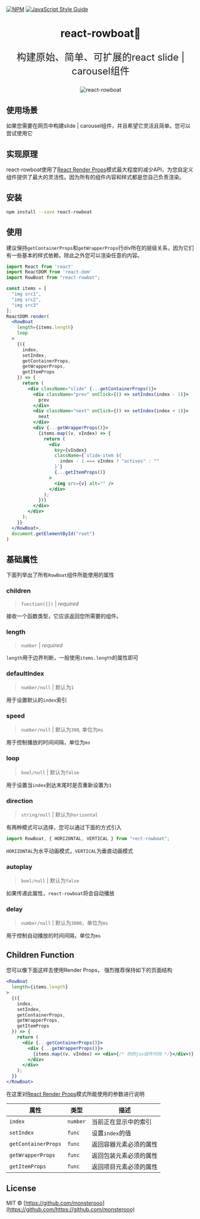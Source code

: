 [![NPM](https://img.shields.io/npm/v/react-rowboat.svg)](https://www.npmjs.com/package/react-rowboat) [![JavaScript Style Guide](https://img.shields.io/badge/code_style-standard-brightgreen.svg)](https://standardjs.com)

<h1 align="center">
  react-rowboat🚣
</h1>

<p align="center" style="font-size: 1.6rem;">
  构建原始、简单、可扩展的react slide | carousel组件
</p>

<p align="center">
  <img src="https://user-images.githubusercontent.com/18432680/69444463-5cfe3400-0d8b-11ea-991a-579972d95332.gif" alt="react-rowboat" />
<p>

## 使用场景

如果您需要在网页中构建slide | carousel组件，并且希望它灵活且简单。您可以尝试使用它

## 实现原理

react-rowboat使用了[React Render Props](https://github.com/monsterooo/blog/issues/17)模式最大程度的减少API，为您自定义组件提供了最大的灵活性。因为所有的组件内容和样式都是您自己负责渲染。

## 安装

```bash
npm install --save react-rowboat
```

## 使用

建议保持`getContainerProps`和`getWrapperProps`行div所在的层级关系，因为它们有一些基本的样式依赖，除此之外您可以渲染任意的内容。

```jsx
import React from 'react'
import ReactDOM from 'react-dom'
import RowBoat from "react-rowbot";

const items = [
  "img src1",
  "img src2",
  "img src3"
];
ReactDOM.render(
  <RowBoat
    length={items.length}
    loop
  >
    {({
      index,
      setIndex,
      getContainerProps,
      getWrapperProps,
      getItemProps
    }) => {
      return (
        <div className="slide" {...getContainerProps()}>
          <div className="prev" onClick={() => setIndex(index - 1)}>
            prev
          </div>
          <div className="next" onClick={() => setIndex(index + 1)}>
            next
          </div>
          <div {...getWrapperProps()}>
            {items.map((v, vIndex) => {
              return (
                <div
                  key={vIndex}
                  className={`slide-item ${
                    index - 1 === vIndex ? "actives" : ""
                  }`}
                  {...getItemProps()}
                >
                  <img src={v} alt="" />
                </div>
              );
            })}
          </div>
        </div>
      );
    }}
  </RowBoat>,
  document.getElementById("root")
)
```

## 基础属性

下面列举出了所有`RowBoat`组件所能使用的属性

### children

> `function({})` | _required_

接收一个函数类型，它应该返回您所需要的组件。

### length

> `number` | _required_

`length`用于边界判断，一般使用`items.length`的属性即可

### defaultIndex

> `number/null` | 默认为`1`

用于设置默认的`index`索引

### speed

> `number/null` | 默认为`300`, 单位为`ms`

用于控制播放的时间间隔，单位为`ms`

### loop

> `bool/null` | 默认为`false`

用于设置当`index`到达末尾时是否重新设置为`1`

### direction

> `string/null` | 默认为`horizontal`

有两种模式可以选择，您可以通过下面的方式引入
```jsx
import RowBoat, { HORIZONTAL, VERTICAL } from "rect-rowboat";
```

`HORIZONTAL`为水平动画模式，`VERTICAL`为垂直动画模式

### autoplay

> `bool/null` | 默认为`false`

如果传递此属性，`react-rowboat`将会自动播放

### delay

> `number/null` | 默认为`3000`，单位为`ms`

用于控制自动播放的时间间隔，单位为`ms`


## Children Function

您可以像下面这样去使用Render Props， 强烈推荐保持如下的页面结构

```jsx
<RowBoat
  length={items.length}
>
  {({
    index,
    setIndex,
    getContainerProps,
    getWrapperProps,
    getItemProps
  }) => {
    return (
      <div {...getContainerProps()}>
        <div {...getWrapperProps()}>
          {items.map((v, vIndex) => <div>{/* 你的jsx组件代码 */}</div>)}
        </div>
      </div>
    );
  }}
</RowBoat>
```

在这里对[React Render Props](https://github.com/monsterooo/blog/issues/17)模式所能使用的参数进行说明

| 属性                    | 类型         | 描述                       |
|------------------------|-------------|----------------------------|
| `index`                | `number`    | 当前正在显示中的索引          |
| `setIndex`             | `func`      | 设置`index`的值             |
| `getContainerProps`    | `func`      | 返回容器元素必须的属性        |
| `getWrapperProps`      | `func`      | 返回包装元素必须的属性        |
| `getItemProps`         | `func`      | 返回项目元素必须的属性        |

## License

MIT © [https://github.com/monsterooo](https://github.com/https://github.com/monsterooo)
